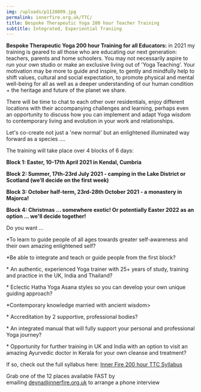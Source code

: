 ```yaml
---
img: /uploads/p1120809.jpg
permalink: innerfire.org.uk/TTC/
title: Bespoke Therapeutic Yoga 200 hour Teacher Training
subtitle: Integrated, Experiential Traniing
---
```

**Bespoke Therapeutic Yoga 200 hour Training for all Educators:** in 2021 my training is geared to all those who are educating our next generation: teachers, parents and home schoolers. You may not necessarily aspire to run your own studio or make an exclusive living out of 'Yoga Teaching'. Your motivation may be more to guide and inspire, to gently and mindfully help to shift values, cultural and social expectation, to promote physical and mental well-being for all as well as a deeper understanding of our human condition + the heritage and future of the planet we share.

There will be time to chat to each other over residentials, enjoy different locations with their accompanying challenges and learning, perhaps even an opportunity to discuss how you can implement and adapt Yoga wisdom to contemporary living and evolution in your work and relationships.

Let's co-create not just a 'new normal' but an enlightened illuminated way forward as a species ....

The training will take place over 4 blocks of 6 days:

**Block 1: Easter, 10-17th April 2021 in Kendal, Cumbria**

**Block 2: Summer, 17th-23rd July 2021 - camping in the Lake District or Scotland (we’ll decide on the first week)**

**Block 3: October half-term, 23rd-28th October 2021 - a monastery in Majorca!**

**Block 4: Christmas … somewhere exotic! Or potentially Easter 2022 as an option ... we'll decide together!**

Do you want ...

\*To learn to guide people of all ages towards greater self-awareness and their own amazing enlightened self?

\*Be able to integrate and teach or guide people from the first block?

\* An authentic, experienced Yoga trainer with 25+ years of study, training and practice in the UK, India and Thailand?

\* Eclectic Hatha Yoga Asana styles so you can develop your own unique guiding approach?

\*Contemporary knowledge married with ancient wisdom>

\* Accreditation by 2 supportive, professional bodies?

\* An integrated manual that will fully support your personal and professional Yoga journey?

\* Opportunity for further training in UK and India with an option to visit an amazing Ayurvedic doctor in Kerala for your own cleanse and treatment?

If so, check out the full syllabus here: [Inner Fire 200 hour TTC Syllabus](https://www.dropbox.com/s/kc3z3g457hrdl4t/Inner%20Fire%20TTC%20syllabus%202021.pdf?dl=0)

Grab one of the 12 places available FAST by emailing [deyna@innerfire.org.uk](mailto:deyna@innerfire.org.uk) to arrange a phone interview